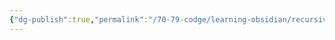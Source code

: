 ```yaml
---
{"dg-publish":true,"permalink":"/70-79-codge/learning-obsidian/recursive-learning/","created":"","updated":""}
---
```


